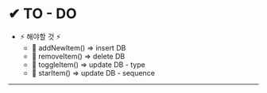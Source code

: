# ✔ TO - DO

- ⚡ 해야할 것 ⚡
  - 🥨 addNewItem() => insert DB
  - 🥨 removeItem() => delete DB
  - 🥨 toggleItem() => update DB - type
  - 🥨 starItem() => update DB - sequence
  
----------------------- 
